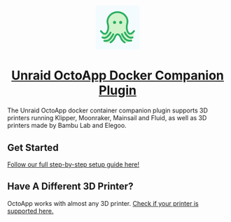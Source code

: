 <p align="center"><img src="https://github.com/brymerr921/unraid_app_templates/blob/main/images/OctoApp.png" alt="OctoApp's Logo" style="width:100px" /></p>
<h1 align="center" style="margin-bottom:20px"><a href="https://github.com/crysxd/OctoApp-Plugin/wiki">Unraid OctoApp Docker Companion Plugin</a></h1>

The Unraid OctoApp docker container companion plugin supports 3D printers running Klipper, Moonraker, Mainsail and Fluid, as well as 3D printers made by Bambu Lab and Elegoo.

## Get Started

[Follow our full step-by-step setup guide here!](https://github.com/crysxd/OctoApp-Plugin/wiki)

## Have A Different 3D Printer?

OctoApp works with almost any 3D printer. [Check if your printer is supported here.](https://github.com/crysxd/OctoApp-Plugin/wiki)

